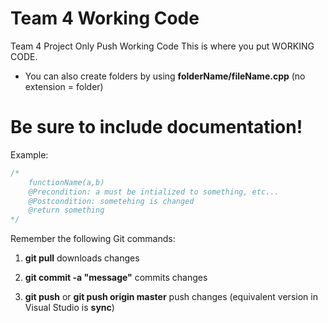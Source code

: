 Team 4 Working Code
================

Team 4 Project Only Push Working Code
This is where you put WORKING CODE.

- You can also create folders by using **folderName/fileName.cpp** (no extension = folder)

Be sure to include documentation!
=============
Example:
```javascript
/*
	functionName(a,b)
	@Precondition: a must be intialized to something, etc...
	@Postcondition: sometehing is changed
	@return something
*/
```


Remember the following Git commands:

1. **git pull**  downloads changes

2. **git commit -a "message"** commits changes

3. **git push** or **git push origin master** push changes (equivalent version in Visual Studio is **sync**)
